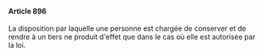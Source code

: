 #### Article 896

La disposition par laquelle une personne est chargée de conserver et de rendre à un tiers ne produit d'effet que dans le cas où elle est autorisée par la loi.

